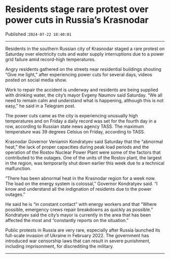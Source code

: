 # Residents stage rare protest over power cuts in Russia’s Krasnodar

Published :`2024-07-22 18:40:01`

---

Residents in the southern Russian city of Krasnodar staged a rare protest on Saturday over electricity cuts and water supply interruptions due to a power grid failure amid record-high temperatures.

Angry residents gathered on the streets near residential buildings shouting “Give me light,” after experiencing power cuts for several days, videos posted on social media show.

Work to repair the accident is underway and residents are being supplied with drinking water, the city’s mayor Evgeny Naumov said Saturday. “We all need to remain calm and understand what is happening, although this is not easy,” he said in a Telegram post.

The power cuts came as the city is experiencing unusually high temperatures and on Friday a daily record was set for the fourth day in a row, according to Russian state news agency TASS. The maximum temperature was 39 degrees Celsius on Friday, according to TASS.

Krasnodar Governor Veniamin Kondratyev said Saturday that the “abnormal heat,” the lack of proper capacities during peak load periods and the operation of the Rostov Nuclear Power Plant were some of the factors that contributed to the outages. One of the units of the Rostov plant, the largest in the region, was temporarily shut down earlier this week due to a technical malfunction.

“There has been abnormal heat in the Krasnodar region for a week now. The load on the energy system is colossal,” Governor Kondratyev said. “I know and understand all the indignation of residents due to the power outages.”

He said he is “in constant contact” with energy workers and that “Where possible, emergency crews repair breakdowns as quickly as possible.” Kondratyev said the city’s mayor is currently in the area that has been affected the most and “constantly reports on the situation.”

Public protests in Russia are very rare, especially after Russia launched its full-scale invasion of Ukraine in February 2022. The government has introduced war censorship laws that can result in severe punishment, including imprisonment, for discrediting the military.

---

